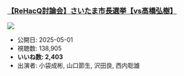 ### [【ReHacQ討論会】さいたま市長選挙【vs高橋弘樹】](https://www.youtube.com/watch?v=JAL59MWRbcY)
[![](https://img.youtube.com/vi/JAL59MWRbcY/sddefault.jpg)](https://www.youtube.com/watch?v=JAL59MWRbcY)
-   公開日: 2025-05-01
-   視聴数: 138,905
-   **いいね数: 2,403**
-   出演者: 小袋成彬, 山口節生, 沢田良, 西内聡雄
